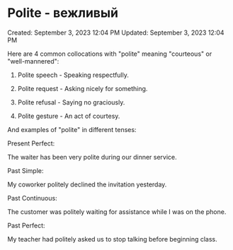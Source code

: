 # Polite - вежливый

Created: September 3, 2023 12:04 PM
Updated: September 3, 2023 12:04 PM

Here are 4 common collocations with "polite" meaning "courteous" or "well-mannered":

1. Polite speech - Speaking respectfully.

2. Polite request - Asking nicely for something.

3. Polite refusal - Saying no graciously.

4. Polite gesture - An act of courtesy.

And examples of "polite" in different tenses:

Present Perfect:

The waiter has been very polite during our dinner service.

Past Simple:

My coworker politely declined the invitation yesterday.

Past Continuous:

The customer was politely waiting for assistance while I was on the phone.

Past Perfect:

My teacher had politely asked us to stop talking before beginning class.